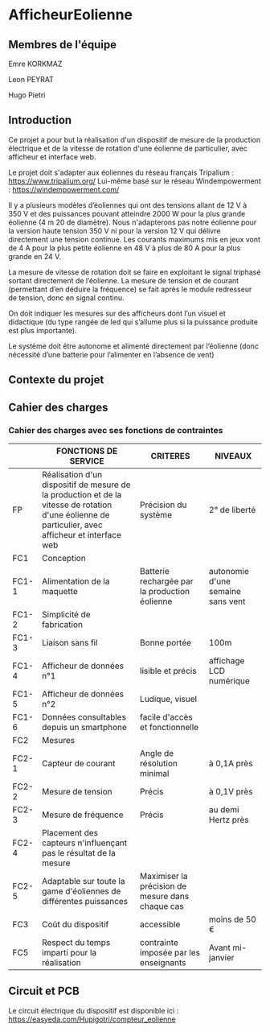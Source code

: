 # AfficheurEolienne


## Membres de l'équipe

Emre KORKMAZ

Leon PEYRAT

Hugo Pietri

## Introduction

Ce projet a pour but la réalisation d'un dispositif de mesure de la production électrique et de la vitesse de rotation d'une éolienne de particulier, avec afficheur et interface web.

Le projet doit s'adapter aux éoliennes du réseau français Tripalium : https://www.tripalium.org/
Lui-même basé sur le réseau Windempowerment : https://windempowerment.com/

Il y a plusieurs modèles d’éoliennes qui ont des tensions allant de 12 V à 350 V et des puissances pouvant atteindre 2000 W pour la plus grande éolienne (4 m 20 de diamètre). Nous n'adapterons pas notre éolienne pour la version haute tension 350 V ni pour la version 12 V qui délivre directement une tension continue.
Les courants maximums mis en jeux vont de 4 A pour la plus petite éolienne en 48 V à plus de 80 A pour la plus grande en 24 V.

La mesure de vitesse de rotation doit se faire en exploitant le signal triphasé sortant directement de l’éolienne. La mesure de tension et de courant (permettant d’en déduire la fréquence) se fait après le module redresseur de tension, donc en signal continu. 

On doit indiquer les mesures sur des afficheurs dont l’un visuel et didactique (du type rangée de led qui s’allume plus si la puissance produite est plus importante). 

Le système doit être autonome et alimenté directement par l’éolienne (donc nécessité d’une batterie pour l’alimenter en l’absence de vent)


## Contexte du projet



## Cahier des charges

### Cahier des charges avec ses fonctions de contraintes 
 
|   | FONCTIONS DE SERVICE     | CRITERES      | NIVEAUX    |  
|---------|---------|--------|-------|
| FP                                                   | Réalisation d'un dispositif de mesure de la production et de la vitesse de rotation d'une éolienne de particulier, avec afficheur et interface web | Précision du système             | 2° de liberté         |  
| FC1                                                  | Conception                        |                                                  |       |  
| FC1-1                                                | Alimentation de la maquette       | Batterie rechargée par la production éolienne    | autonomie d'une semaine sans vent  |  
| FC1-2                                                | Simplicité de fabrication         |              |             |  
| FC1-3                                                | Liaison sans fil                  | Bonne portée                                     | 100m                               |  
| FC1-4                                                | Afficheur de données n°1                                                                                                                           | lisible et précis                                | affichage LCD numérique            |  
| FC1-5                                                | Afficheur de données n°2                                                                                                                           | Ludique, visuel                                  |                                    |  
| FC1-6                                                | Données consultables depuis un smartphone                                                                                                          | facile d'accès et fonctionnelle                  |                                    |  
| FC2                                                  | Mesures                                                                                                                                            |                                                  |                                    |  
| FC2-1                                                | Capteur de courant                                                                                                                                 | Angle de résolution minimal                      | à 0,1A près                        |  
| FC2-2                                                | Mesure de tension                                                                                                                                  | Précis                                           | à 0,1V près                        |  
| FC2-3                                                | Mesure de fréquence                                                                                                                                | Précis                                           | au demi Hertz près                 |  
| FC2-4                                                | Placement des capteurs n'influençant pas le résultat de la mesure                                                                                  |                                                  |                                    |  
| FC2-5                                                | Adaptable sur toute la game d'éoliennes de différentes puissances                                                                                  | Maximiser la précision de mesure dans chaque cas |                                    |  
| FC3                                                  | Coût du dispositif                                                                                                                                 | accessible                                       | moins de 50 €                      |  
| FC5                                                  | Respect du temps imparti pour la réalisation                                                                                                       | contrainte imposée par les enseignants           | Avant mi-janvier                   |  




## Circuit et PCB

Le circuit électrique du dispositif est disponible ici : https://easyeda.com/Hupigotri/compteur_eolienne

